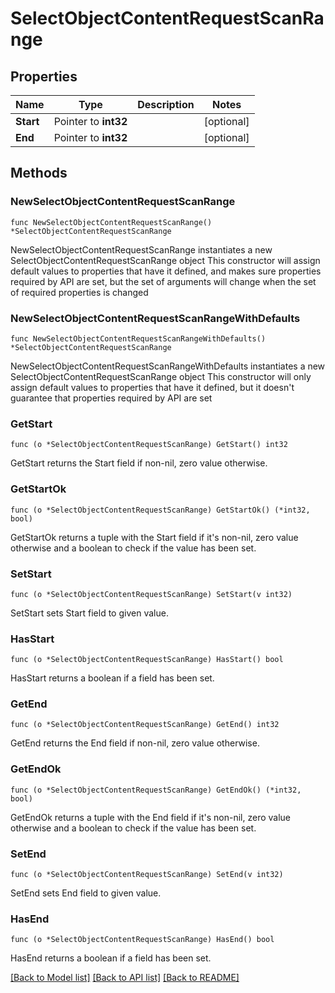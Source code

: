 # SelectObjectContentRequestScanRange

## Properties

Name | Type | Description | Notes
------------ | ------------- | ------------- | -------------
**Start** | Pointer to **int32** |  | [optional] 
**End** | Pointer to **int32** |  | [optional] 

## Methods

### NewSelectObjectContentRequestScanRange

`func NewSelectObjectContentRequestScanRange() *SelectObjectContentRequestScanRange`

NewSelectObjectContentRequestScanRange instantiates a new SelectObjectContentRequestScanRange object
This constructor will assign default values to properties that have it defined,
and makes sure properties required by API are set, but the set of arguments
will change when the set of required properties is changed

### NewSelectObjectContentRequestScanRangeWithDefaults

`func NewSelectObjectContentRequestScanRangeWithDefaults() *SelectObjectContentRequestScanRange`

NewSelectObjectContentRequestScanRangeWithDefaults instantiates a new SelectObjectContentRequestScanRange object
This constructor will only assign default values to properties that have it defined,
but it doesn't guarantee that properties required by API are set

### GetStart

`func (o *SelectObjectContentRequestScanRange) GetStart() int32`

GetStart returns the Start field if non-nil, zero value otherwise.

### GetStartOk

`func (o *SelectObjectContentRequestScanRange) GetStartOk() (*int32, bool)`

GetStartOk returns a tuple with the Start field if it's non-nil, zero value otherwise
and a boolean to check if the value has been set.

### SetStart

`func (o *SelectObjectContentRequestScanRange) SetStart(v int32)`

SetStart sets Start field to given value.

### HasStart

`func (o *SelectObjectContentRequestScanRange) HasStart() bool`

HasStart returns a boolean if a field has been set.

### GetEnd

`func (o *SelectObjectContentRequestScanRange) GetEnd() int32`

GetEnd returns the End field if non-nil, zero value otherwise.

### GetEndOk

`func (o *SelectObjectContentRequestScanRange) GetEndOk() (*int32, bool)`

GetEndOk returns a tuple with the End field if it's non-nil, zero value otherwise
and a boolean to check if the value has been set.

### SetEnd

`func (o *SelectObjectContentRequestScanRange) SetEnd(v int32)`

SetEnd sets End field to given value.

### HasEnd

`func (o *SelectObjectContentRequestScanRange) HasEnd() bool`

HasEnd returns a boolean if a field has been set.


[[Back to Model list]](../README.md#documentation-for-models) [[Back to API list]](../README.md#documentation-for-api-endpoints) [[Back to README]](../README.md)


